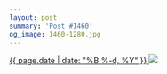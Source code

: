 ```yaml
---
layout: post
summary: 'Post #1460'
og_image: 1460-1280.jpg
---
```


<p>
 <time>
  <a href="/1460">
   {{ page.date | date: "%B %-d, %Y" }}
  </a>
 </time>
 <a href="/1460">
  <img data-taken="8/25/2021" sizes="(min-width: 700px) 50vw, calc(100vw - 2rem)" src="{{ site.assets_url }}/1460-640.jpg" srcset="{{ site.assets_url }}/1460-320.jpg 320w, {{ site.assets_url }}/1460-640.jpg 640w, {{ site.assets_url }}/1460-960.jpg 960w, {{ site.assets_url }}/1460-1280.jpg 1280w"/>
 </a>
</p>
